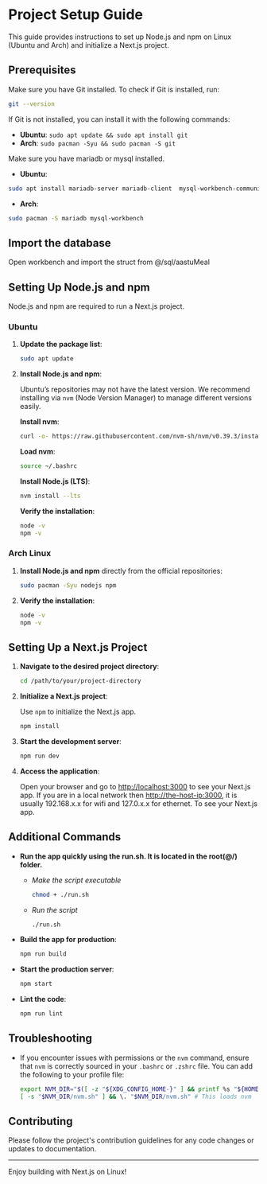 
# Project Setup Guide

This guide provides instructions to set up Node.js and npm on Linux (Ubuntu and Arch) and initialize a Next.js project.

## Prerequisites

Make sure you have Git installed. To check if Git is installed, run:

```bash
git --version
```

If Git is not installed, you can install it with the following commands:

- **Ubuntu**: `sudo apt update && sudo apt install git`
- **Arch**: `sudo pacman -Syu && sudo pacman -S git`

Make sure you have mariadb or mysql installed.
- **Ubuntu**:
```bash
sudo apt install mariadb-server mariadb-client  mysql-workbench-community
```

- **Arch**:
```bash
sudo pacman -S mariadb mysql-workbench
```
## Import the database

Open workbench and import the struct from @/sql/aastuMeal

## Setting Up Node.js and npm

Node.js and npm are required to run a Next.js project.

### Ubuntu

1. **Update the package list**:

   ```bash
   sudo apt update
   ```

2. **Install Node.js and npm**:

   Ubuntu’s repositories may not have the latest version. We recommend installing via `nvm` (Node Version Manager) to manage different versions easily.

   **Install nvm**:

   ```bash
   curl -o- https://raw.githubusercontent.com/nvm-sh/nvm/v0.39.3/install.sh | bash
   ```

   **Load nvm**:

   ```bash
   source ~/.bashrc
   ```

   **Install Node.js (LTS)**:

   ```bash
   nvm install --lts
   ```

   **Verify the installation**:

   ```bash
   node -v
   npm -v
   ```

### Arch Linux

1. **Install Node.js and npm** directly from the official repositories:

   ```bash
   sudo pacman -Syu nodejs npm
   ```

2. **Verify the installation**:

   ```bash
   node -v
   npm -v
   ```

## Setting Up a Next.js Project

1. **Navigate to the desired project directory**:

   ```bash
   cd /path/to/your/project-directory
   ```

2. **Initialize a Next.js project**:

   Use `npm` to initialize the Next.js app.

   ```bash
   npm install
   ```

3. **Start the development server**:

   ```bash
   npm run dev
   ```

4. **Access the application**:

   Open your browser and go to [http://localhost:3000](http://localhost:3000) to see your Next.js app.
   If you are in a local network then [http://the-host-ip:3000](http://the-host-ip:3000), it is usually 192.168.x.x for wifi and 127.0.x.x for ethernet. To see your Next.js app.

## Additional Commands

- **Run the app quickly using the run.sh. It is located in the root(@/) folder.**
   - *Make the script executable*
      ```bash
      chmod + ./run.sh
      ```
   - *Run the script*
      ```bash
      ./run.sh
      ```

- **Build the app for production**:

  ```bash
  npm run build
  ```

- **Start the production server**:

  ```bash
  npm start
  ```

- **Lint the code**:

  ```bash
  npm run lint
  ```

## Troubleshooting

- If you encounter issues with permissions or the `nvm` command, ensure that `nvm` is correctly sourced in your `.bashrc` or `.zshrc` file. You can add the following to your profile file:

  ```bash
  export NVM_DIR="$([ -z "${XDG_CONFIG_HOME-}" ] && printf %s "${HOME}/.nvm" || printf %s "${XDG_CONFIG_HOME}/nvm")"
  [ -s "$NVM_DIR/nvm.sh" ] && \. "$NVM_DIR/nvm.sh" # This loads nvm
  ```

## Contributing

Please follow the project's contribution guidelines for any code changes or updates to documentation.

---

Enjoy building with Next.js on Linux!
